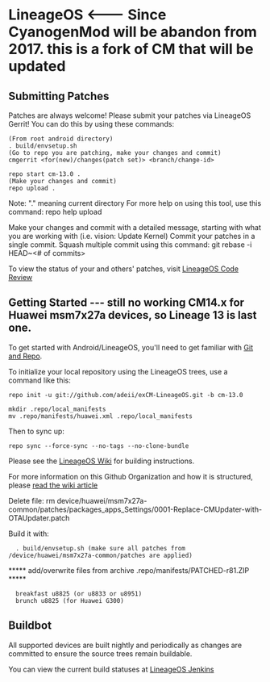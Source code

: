 LineageOS <--- Since CyanogenMod will be abandon from 2017. this is a fork of CM that will be updated
===========

Submitting Patches
------------------
Patches are always welcome!  Please submit your patches via LineageOS Gerrit!
You can do this by using these commands:

    (From root android directory)
    . build/envsetup.sh
    (Go to repo you are patching, make your changes and commit)
    cmgerrit <for(new)/changes(patch set)> <branch/change-id> 

    repo start cm-13.0 .
    (Make your changes and commit)
    repo upload .
Note: "." meaning current directory
For more help on using this tool, use this command: repo help upload

Make your changes and commit with a detailed message, starting with what you are working with (i.e. vision: Update Kernel)
Commit your patches in a single commit. Squash multiple commit using this command: git rebase -i HEAD~<# of commits>

To view the status of your and others' patches, visit [LineageOS Code Review](http://review.lineageos.org/)


Getting Started --- still no working CM14.x for Huawei msm7x27a devices, so Lineage 13 is last one.
---------------

To get started with Android/LineageOS, you'll need to get
familiar with [Git and Repo](http://source.android.com/source/using-repo.html).

To initialize your local repository using the LineageOS trees, use a command like this:

    repo init -u git://github.com/adeii/exCM-LineageOS.git -b cm-13.0

    mkdir .repo/local_manifests
    mv .repo/manifests/huawei.xml .repo/local_manifests
Then to sync up:

    repo sync --force-sync --no-tags --no-clone-bundle

Please see the [LineageOS Wiki](http://wiki.lineageos.org/) for building instructions.

For more information on this Github Organization and how it is structured, 
please [read the wiki article](http://wiki.lineageos.org/w/Github_Organization)

Delete file: rm device/huawei/msm7x27a-common/patches/packages_apps_Settings/0001-Replace-CMUpdater-with-OTAUpdater.patch

Build it with:

      . build/envsetup.sh (make sure all patches from /device/huawei/msm7x27a-common/patches are applied)
      
*****  add/overwrite files from archive .repo/manifests/PATCHED-r81.ZIP  *****
      
      breakfast u8825 (or u8833 or u8951)
      brunch u8825 (for Huawei G300)
      

Buildbot
--------

All supported devices are built nightly and periodically as changes are committed to ensure the source trees remain buildable.

You can view the current build statuses at [LineageOS Jenkins](http://jenkins.lineageos.org/)

